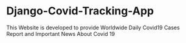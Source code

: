 # Django-Covid-Tracking-App
This Website is developed to provide Worldwide  Daily Covid19 Cases Report  and Important News About Covid 19
